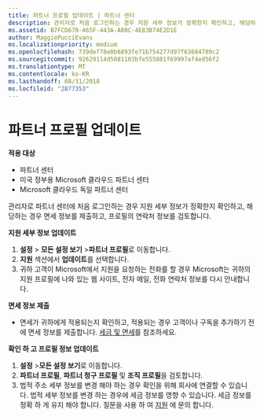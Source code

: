 ```yaml
---
title: 파트너 프로필 업데이트 | 파트너 센터
description: 관리자로 처음 로그인하는 경우 지원 세부 정보가 정확한지 확인하고, 해당하는 경우 면세 정보를 제출하고, 프로필의 연락처 정보를 검토합니다.
ms.assetid: B7FCD670-465F-443A-A80C-4E83B74E2D1E
author: MaggiePucciEvans
ms.localizationpriority: medium
ms.openlocfilehash: 739def78e0b6893fe71b754277d97f63684789c2
ms.sourcegitcommit: 92629114d5081103bfe555081f69997af4ed56f2
ms.translationtype: MT
ms.contentlocale: ko-KR
ms.lasthandoff: 08/31/2018
ms.locfileid: "2877353"
---
```

# <a name="update-your-partner-profile"></a>파트너 프로필 업데이트

**적용 대상**

-  파트너 센터
-  미국 정부용 Microsoft 클라우드 파트너 센터
-  Microsoft 클라우드 독일 파트너 센터

관리자로 파트너 센터에 처음 로그인하는 경우 지원 세부 정보가 정확한지 확인하고, 해당하는 경우 면세 정보를 제출하고, 프로필의 연락처 정보를 검토합니다.

**지원 세부 정보 업데이트**

1.  **설정** &gt; **모든 설정 보기** &gt;**파트너 프로필**로 이동합니다.
2.  **지원** 섹션에서 **업데이트**를 선택합니다.
3.  귀하 고객이 Microsoft에서 지원을 요청하는 전화를 할 경우 Microsoft는 귀하의 지원 프로필에 나와 있는 웹 사이트, 전자 메일, 전화 연락처 정보를 다시 안내합니다.

**면세 정보 제출**

-   면세가 귀하에게 적용되는지 확인하고, 적용되는 경우 고객이나 구독을 추가하기 전에 면세 정보를 제출합니다. [세금 및 면세](tax-and-tax-exemptions.md)를 참조하세요.

**확인 하 고 프로필 정보 업데이트**

1.  **설정** &gt;**모든 설정 보기**로 이동합니다. 
2.  **파트너 프로필**, **파트너 청구 프로필** 및 **조직 프로필**을 검토합니다.
3.  법적 주소 세부 정보를 변경 해야 하는 경우 확인을 위해 회사에 연결할 수 있습니다. 법적 세부 정보를 변경 하는 경우에 세금 정보를 영향 수 있습니다. 세금 정보를 정확 하 게 유지 해야 합니다. 질문을 사용 하 여 [지원](https://partner.microsoft.com/support/contact-support) 에 문의 합니다.

 

 



